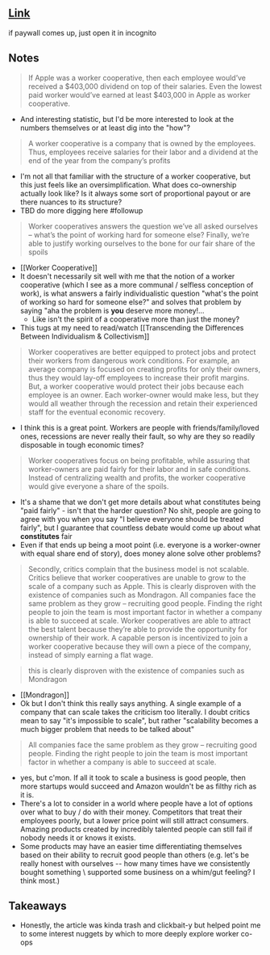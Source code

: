 ## [Link](https://www.forbes.com/sites/cameronkeng/2014/12/18/if-apple-was-a-worker-cooperative-each-employee-would-earn-at-least-403k/?sh=4f6a30102dee)

if paywall comes up, just open it in incognito

## Notes
> If Apple was a worker cooperative, then each employee would’ve received a
 $403,000 dividend on top of their salaries. Even the lowest paid worker
 would’ve earned at least $403,000 in Apple as worker cooperative.

 - And interesting statistic, but I'd be more interested to look at the numbers themselves or at least dig into the "how"?

> A worker cooperative is a company that is owned by the employees. Thus, 
employees receive salaries for their labor and a dividend at the end of 
the year from the company’s profits

 - I'm not all that familiar with the structure of a worker cooperative, but this just feels like an oversimplification. What does co-ownership actually look like? Is it always some sort of proportional payout or are there nuances to its structure?
 - TBD do more digging here #followup

> Worker cooperatives answers the question we’ve all asked ourselves – 
what’s the point of working hard for someone else? Finally, we’re able 
to justify working ourselves to the bone for our fair share of the 
spoils

 - [[Worker Cooperative]]
 - It doesn't necessarily sit well with me that the notion of a worker cooperative (which I see as a more communal / selfless conception of work), is what answers a fairly individualistic question "what's the point of working so hard for someone else?" and solves that problem by saying "aha the problem is __you__ deserve more money!...
    - Like isn't the spirit of a cooperative more than just the money?   
 - This tugs at my need to read/watch [[Transcending the Differences Between Individualism & Collectivism]] 

> Worker cooperatives are better equipped to protect jobs and protect  their workers from dangerous work conditions. For example, an average company is focused on creating profits for only their owners, thus they would lay-off employees to increase their profit margins. But, a worker cooperative would protect their jobs because each employee is an owner. Each worker-owner would make less, but they would all weather through the recession and retain their experienced staff for the eventual economic recovery.
    
 - I think this is a great point. Workers are people with friends/family/loved ones, recessions are never really their fault, so why are they so readily disposable in tough economic times?
 
> Worker cooperatives focus on being profitable, while assuring that worker-owners are paid fairly for their labor and in safe conditions. Instead of centralizing wealth and profits, the worker cooperative would give everyone a share of the spoils.
 
 - It's a shame that we don't get more details about what constitutes being "paid fairly" - isn't that the harder question? No shit, people are going to agree with you when you say "I believe everyone should be treated fairly", but I guarantee that countless debate would come up about what __constitutes__ fair
 - Even if that ends up being a moot point (i.e. everyone is a worker-owner with equal share end of story), does money alone solve other problems?

> Secondly, critics complain that the business model is not scalable. Critics believe that worker cooperatives are unable to grow to the scale of a company such as Apple. This is clearly disproven with the existence of companies such as Mondragon. All companies face the same problem as they grow – recruiting good people. Finding the right people to join the team is most important factor in whether a company is able to succeed at scale. Worker cooperatives are able to attract the best talent because they’re able to provide the opportunity for ownership of their work. A capable person is incentivized to join a worker cooperative because they will own a piece of the company, instead of simply earning a flat wage.


> this is clearly disproven with the existence of companies such as Mondragon
 
 - [[Mondragon]] 
 - Ok but I don't think this really says anything. A single example of a company that can scale takes the criticism too literally. I doubt critics mean to say "it's impossible to scale", but rather "scalability becomes a much bigger problem that needs to be talked about"
 
 > All companies face the same problem as they grow – recruiting good people. Finding the right people to join the team is most important factor in whether a company is able to succeed at scale.
 
 - yes, but c'mon. If all it took to scale a business is good people, then more startups would succeed and Amazon wouldn't be as filthy rich as it is.
 - There's a lot to consider in a world where people have a lot of options over what to buy / do with their money. Competitors that treat their employees poorly, but a lower price point will still attract consumers. Amazing products created by incredibly talented people can still fail if nobody needs it or knows it exists. 
 - Some products may have an easier time differentiating themselves based on their ability to recruit good people than others (e.g. let's be really honest with ourselves -- how many times have we consistently bought something \ supported some business on a whim/gut feeling? I think most.) 

## Takeaways
 - Honestly, the article was kinda trash and clickbait-y but helped point me to some interest nuggets by which to more deeply explore worker co-ops
